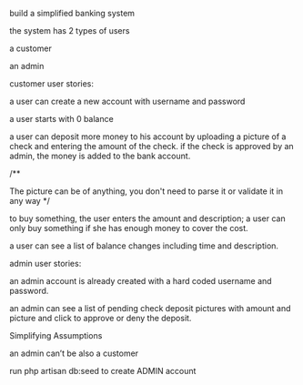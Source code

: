build a simplified banking system

the system has 2 types of users

a customer

an admin

customer user stories:

a user can create a new account with username and password

a user starts with 0 balance

a user can deposit more money to his account by uploading a picture of a check and entering the amount of the check. if the check is approved by an admin, the money is added to the bank account.

/**

The picture can be of anything, you don't need to parse it or validate it in any way
*/

to buy something, the user enters the amount and description; a user can only buy something if she has enough money to cover the cost.

a user can see a list of balance changes including time and description.

admin user stories:

an admin account is already created with a hard coded username and password.

an admin can see a list of pending check deposit pictures with amount and picture and click to approve or deny the deposit.

Simplifying Assumptions

an admin can’t be also a customer

run php artisan db:seed to create ADMIN account